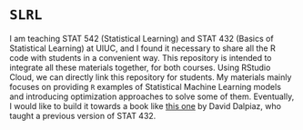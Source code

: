 # `SLRL`

I am teaching STAT 542 (Statistical Learning) and STAT 432 (Basics of Statistical Learning) at UIUC, and I found it necessary to share all the R code with students in a convenient way. This repository is intended to integrate all these materials together, for both courses. Using RStudio Cloud, we can directly link this repository for students. My materials mainly focuses on providing `R` examples of Statistical Machine Learning models and introducing optimization approaches to solve some of them. Eventually, I would like to build it towards a book like [this one](https://daviddalpiaz.github.io/r4sl/) by David Dalpiaz, who taught a previous version of STAT 432.

